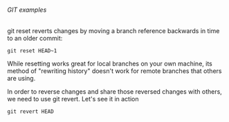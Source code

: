 ###### GIT examples
git reset reverts changes by moving a branch reference backwards in time to an older commit:

```
git reset HEAD~1
```
While resetting works great for local branches on your own machine, its method of "rewriting history" doesn't work for remote branches that others are using.

In order to reverse changes and share those reversed changes with others, we need to use git revert. Let's see it in action

```
git revert HEAD
```
